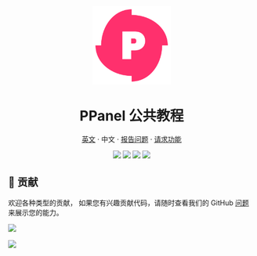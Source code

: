 <a name="readme-top"></a>

<div align="center">

<img width="160" src="https://raw.githubusercontent.com/perfect-panel/ppanel-assets/refs/heads/main/logo.svg">

<h1>PPanel 公共教程</h1>

[英文](./README.md)
·
中文
·
[报告问题][issues-link]
·
[请求功能][issues-link]

<!-- SHIELD GROUP -->

[![][github-contributors-shield]][github-contributors-link]
[![][github-forks-shield]][github-forks-link]
[![][github-stars-shield]][github-stars-link]
[![][github-issues-shield]][github-issues-link]

</div>

## 🤝 贡献

欢迎各种类型的贡献，
如果您有兴趣贡献代码，请随时查看我们的 GitHub
[问题][github-issues-link] 来展示您的能力。

[![][pr-welcome-shield]][pr-welcome-link]

[![][contributors-contrib]][contributors-url]

<!-- LINK GROUP -->

[back-to-top]: https://img.shields.io/badge/-BACK_TO_TOP-151515?style=flat-square
[codespaces-link]: https://codespaces.new/perfect-panel/ppanel-tutorial
[codespaces-shield]: https://github.com/codespaces/badge.svg
[contributors-contrib]: https://contrib.rocks/image?repo=perfect-panel/ppanel-tutorial
[contributors-url]: https://github.com/perfect-panel/ppanel-tutorial/graphs/contributors
[github-action-release-link]: https://github.com/perfect-panel/ppanel-tutorial/actions/workflows/release.yml
[github-action-release-shield]: https://img.shields.io/github/actions/workflow/status/perfect-panel/ppanel-tutorial/release.yml?label=release&labelColor=black&logo=githubactions&logoColor=white&style=flat-square
[github-action-test-link]: https://github.com/perfect-panel/ppanel-tutorial/actions/workflows/test.yml
[github-action-test-shield]: https://img.shields.io/github/actions/workflow/status/perfect-panel/ppanel-tutorial/test.yml?label=test&labelColor=black&logo=githubactions&logoColor=white&style=flat-square
[github-contributors-link]: https://github.com/perfect-panel/ppanel-tutorial/graphs/contributors
[github-contributors-shield]: https://img.shields.io/github/contributors/perfect-panel/ppanel-tutorial?color=c4f042&labelColor=black&style=flat-square
[github-forks-link]: https://github.com/perfect-panel/ppanel-tutorial/network/members
[github-forks-shield]: https://img.shields.io/github/forks/perfect-panel/ppanel-tutorial?color=8ae8ff&labelColor=black&style=flat-square
[github-issues-link]: https://github.com/perfect-panel/ppanel-tutorial/issues
[github-issues-shield]: https://img.shields.io/github/issues/perfect-panel/ppanel-tutorial?color=ff80eb&labelColor=black&style=flat-square
[github-license-link]: https://github.com/perfect-panel/ppanel-tutorial/blob/master/LICENSE
[github-license-shield]: https://img.shields.io/github/license/perfect-panel/ppanel-tutorial?color=white&labelColor=black&style=flat-square
[github-release-link]: https://github.com/perfect-panel/ppanel-tutorial/releases
[github-release-shield]: https://img.shields.io/github/v/release/perfect-panel/ppanel-tutorial?style=flat-square&sort=semver&logo=github
[github-releasedate-link]: https://github.com/perfect-panel/ppanel-tutorial/releases
[github-releasedate-shield]: https://img.shields.io/github/release-date/perfect-panel/ppanel-tutorial?labelColor=black&style=flat-square
[github-stars-link]: https://github.com/perfect-panel/ppanel-tutorial/network/stargazers
[github-stars-shield]: https://img.shields.io/github/stars/perfect-panel/ppanel-tutorial?color=ffcb47&labelColor=black&style=flat-square
[gitpod-link]: https://gitpod.io/#https://github.com/perfect-panel/ppanel-tutorial
[issues-link]: https://github.com/perfect-panel/ppanel-tutorial/issues/new/choose
[pr-welcome-link]: https://github.com/perfect-panel/ppanel-tutorial/pulls
[pr-welcome-shield]: https://img.shields.io/badge/🤯_pr_welcome-%E2%86%92-ffcb47?labelColor=black&style=for-the-badge
[profile-link]: https://github.com/perfect-panel

